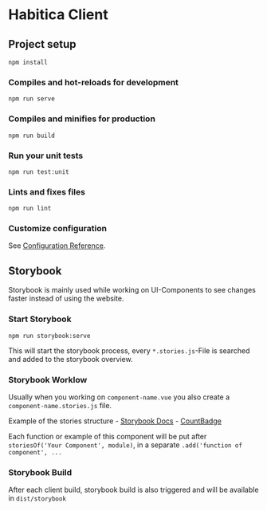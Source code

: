 # Habitica Client

## Project setup
```
npm install
```

### Compiles and hot-reloads for development
```
npm run serve
```

### Compiles and minifies for production
```
npm run build
```

### Run your unit tests
```
npm run test:unit
```

### Lints and fixes files
```
npm run lint
```

### Customize configuration
See [Configuration Reference](https://cli.vuejs.org/config/).

## Storybook

Storybook is mainly used while working on UI-Components to see changes faster instead of using the website.

### Start Storybook

```
npm run storybook:serve
```

This will start the storybook process, every `*.stories.js`-File is searched and added to the storybook overview.

### Storybook Worklow

Usually when you working on `component-name.vue` you also create a `component-name.stories.js` file.

Example of the stories structure - [Storybook Docs][StorybookDocsExample] - [CountBadge][CountBadgeExample]

[StorybookDocsExample]: https://storybook.js.org/docs/guides/guide-vue/#step-4-write-your-stories
[CountBadgeExample]: src/components/ui/countBadge.stories.js

Each function or example of this component will be put after `storiesOf('Your Component', module)`,
in a separate `.add('function of component', ...`

### Storybook Build

After each client build, storybook build is also triggered and will be available in `dist/storybook`
